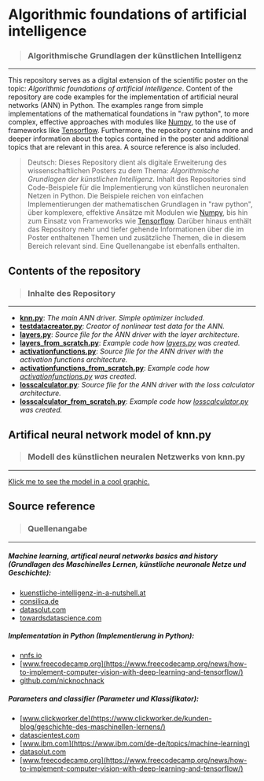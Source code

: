 # **Algorithmic foundations of artificial intelligence**
> ### Algorithmische Grundlagen der künstlichen Intelligenz
*****
This repository serves as a digital extension of the scientific poster on the topic: _Algorithmic foundations of artificial intelligence_.
Content of the repository are code examples for the implementation of artificial neural networks (ANN) in Python. The examples range from simple implementations of the mathematical foundations in "raw python", to more complex, effective approaches with modules like [Numpy](https://numpy.org/), to the use of frameworks like [Tensorflow](https://www.tensorflow.org/).
Furthermore, the repository contains more and deeper information about the topics contained in the poster and additional topics that are relevant in this area.
A source reference is also included.

>Deutsch: Dieses Repository dient als digitale Erweiterung des wissenschaftlichen Posters zu dem Thema: _Algorithmische Grundlagen der künstlichen Intelligenz_. Inhalt des Repositories sind Code-Beispiele für die Implementierung von künstlichen neuronalen Netzen in Python. Die Beispiele reichen von einfachen Implementierungen der mathematischen Grundlagen in "raw python", über komplexere, effektive Ansätze mit Modulen wie [Numpy](https://numpy.org/), bis hin zum Einsatz von Frameworks wie [Tensorflow](https://www.tensorflow.org/). Darüber hinaus enthält das Repository mehr und tiefer gehende Informationen über die im Poster enthaltenen Themen und zusätzliche Themen, die in diesem Bereich relevant sind. Eine Quellenangabe ist ebenfalls enthalten.

## Contents of the repository
> ### Inhalte des Repository
*****
- [**knn.py**](https://github.com/MrN4ND0/KI-G1/blob/main/knn.py): _The main ANN driver. Simple optimizer included._
- [**testdatacreator.py**](https://github.com/MrN4ND0/KI-G1/blob/main/testdatacreator.py): _Creator of nonlinear test data for the ANN._ 
- [**layers.py**](https://github.com/MrN4ND0/KI-G1/blob/main/layers.py): _Source file for the ANN driver with the layer architecture._
- [**layers_from_scratch.py**](https://github.com/MrN4ND0/KI-G1/blob/main/layers_from_scratch.py): _Example code how [layers.py](https://github.com/MrN4ND0/KI-G1/blob/main/layers.py) was created._
- [**activationfunctions.py**](https://github.com/MrN4ND0/KI-G1/blob/main/activationfunctions.py): _Source file for the ANN driver with the activation functions architecture._
- [**activationfunctions_from_scratch.py**](https://github.com/MrN4ND0/KI-G1/blob/main/activationfunctions_from_scratch.py): _Example code how [activationfunctions.py](https://github.com/MrN4ND0/KI-G1/blob/main/activatonfunctions.py) was created._
- [**losscalculator.py**](https://github.com/MrN4ND0/KI-G1/blob/main/losscalculator.py): _Source file for the ANN driver with the loss calculator architecture._
- [**losscalculator_from_scratch.py**](https://github.com/MrN4ND0/KI-G1/blob/main/losscalculator_form_scratch.py): _Example code how [losscalculator.py](https://github.com/MrN4ND0/KI-G1/blob/main/losscalculator.py) was created._

## Artifical neural network model of knn.py
> ### Modell des künstlichen neuralen Netzwerks von knn.py
*****
[Klick me to see the model in a cool graphic.](https://github.com/MrN4ND0/KI-G1/blob/main/knn_model21010103.drawio.png)

## Source reference
> ### Quellenangabe
*****
##### Machine learning, artifical neural networks basics and history (_Grundlagen des Maschinelles Lernen, künstliche neuronale Netze und Geschichte_):
- [kuenstliche-intelligenz-in-a-nutshell.at](https://kuenstliche-intelligenz-in-a-nutshell.at/2020/04/02/Parameter-Weight-Initialiserung-Standardabweichung-Kaiming.html)
- [consilica.de](https://consilica.de/die-optimale-ki-konfiguration-ist-eine-frage-der-perspektive/)
- [datasolut.com](https://datasolut.com/neuronale-netzwerke-einfuehrung/#:~:text=K%C3%BCnstliche%20Neuronale%20Netze%20(KNN)%20sind,uns%20Menschen%20fast%20unm%C3%B6glich%20w%C3%A4ren)
- [towardsdatascience.com](https://towardsdatascience.com/roc-curve-in-machine-learning-fea29b14d133)
##### Implementation in Python (_Implementierung in Python_):
- [nnfs.io](https://nnfs.io/)
- [www.freecodecamp.org](https://www.freecodecamp.org/news/how-to-implement-computer-vision-with-deep-learning-and-tensorflow/)
- [github.com/nicknochnack](https://github.com/nicknochnack/ImageClassification)
##### Parameters and classifier (_Parameter und Klassifikator_):
- [www.clickworker.de](https://www.clickworker.de/kunden-blog/geschichte-des-maschinellen-lernens/)
- [datascientest.com](https://datascientest.com/de/kuenstliche-intelligenz#:~:text=Im%20Jahr%201959%20erfand%20Arthur,jedoch%20an%20der%20KI%20gezweifelt)
- [www.ibm.com](https://www.ibm.com/de-de/topics/machine-learning)
- [datasolut.com](https://datasolut.com/machine-learning-vs-deep-learning/)
- [www.freecodecamp.org](https://www.freecodecamp.org/news/how-to-implement-computer-vision-with-deep-learning-and-tensorflow/)






